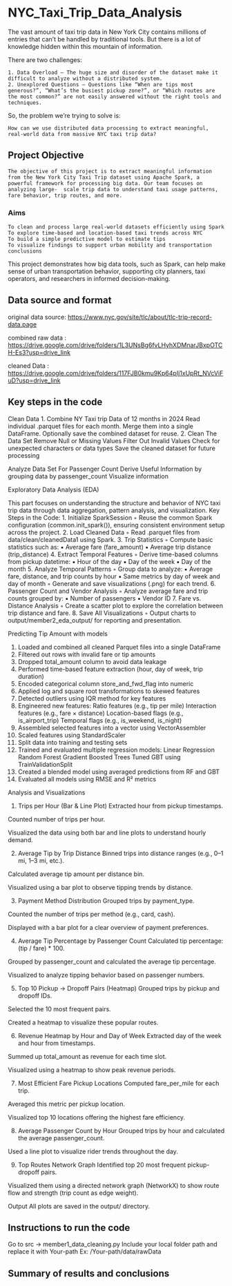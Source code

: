 # NYC_Taxi_Trip_Data_Analysis

The vast amount of taxi trip data in New York City contains millions of entries that can’t be handled by traditional tools. But there is a lot of knowledge hidden within this mountain of information.

There are two challenges: 

    1. Data Overload – The huge size and disorder of the dataset make it difficult to analyze without a distributed system.
    2. Unexplored Questions – Questions like “When are tips most generous?”, “What’s the busiest pickup zone?”, or “Which routes are the most common?” are not easily answered without the right tools and techniques.

So, the problem we’re trying to solve is:

    How can we use distributed data processing to extract meaningful, real-world data from massive NYC taxi trip data?


## Project Objective
  
    The objective of this project is to extract meaningful information from the New York City Taxi Trip dataset using Apache Spark, a powerful framework for processing big data. Our team focuses on analyzing large-  scale trip data to understand taxi usage patterns, fare behavior, trip routes, and more.

### Aims
    
    To clean and process large real-world datasets efficiently using Spark
    To explore time-based and location-based taxi trends across NYC
    To build a simple predictive model to estimate tips
    To visualize findings to support urban mobility and transportation conclusions
This project demonstrates how big data tools, such as Spark, can help make sense of urban transportation behavior, supporting city planners, taxi operators, and researchers in informed decision-making.


## Data source and format 
original data source: https://www.nyc.gov/site/tlc/about/tlc-trip-record-data.page

combined raw data : https://drive.google.com/drive/folders/1L3UNsBg6fvLHyhXDMnarJBxpOTCH-Es3?usp=drive_link

cleaned Data : https://drive.google.com/drive/folders/117FJB0kmu9Kp64pIj1xUpRt_NVcViFuD?usp=drive_link

## Key steps in the code 

Clean Data
    1. Combine NY Taxi trip Data of 12 months in 2024
        Read individual .parquet files for each month.
        Merge them into a single DataFrame.
        Optionally save the combined dataset for reuse.
    2. Clean The Data Set
        Remove Null or Missing Values
        Filter Out Invalid Values
        Check for unexpected characters or data types
        Save the cleaned dataset for future processing

Analyze Data Set For Passenger Count
    Derive Useful Information by grouping data by passenger_count
    Visualize information

Exploratory Data Analysis (EDA)

This part focuses on understanding the structure and behavior of NYC taxi trip data through data aggregation, pattern analysis, and visualization.
Key Steps in the Code:
    1. Initialize SparkSession
        ◦ Reuse the common Spark configuration (common.init_spark()), ensuring consistent environment setup across the project.
    2. Load Cleaned Data
        ◦ Read .parquet files from data/clean/cleanedData1 using Spark.
    3. Trip Statistics
        ◦ Compute basic statistics such as:
            ▪ Average fare (fare_amount)
            ▪ Average trip distance (trip_distance)
    4. Extract Temporal Features
        ◦ Derive time-based columns from pickup datetime:
            ▪ Hour of the day
            ▪ Day of the week
            ▪ Day of the month
    5. Analyze Temporal Patterns
        ◦ Group data to analyze:
            ▪ Average fare, distance, and trip counts by hour
            ▪ Same metrics by day of week and day of month
        ◦ Generate and save visualizations (.png) for each trend.
    6. Passenger Count and Vendor Analysis
        ◦ Analyze average fare and trip counts grouped by:
            ▪ Number of passengers
            ▪ Vendor ID
    7. Fare vs. Distance Analysis
        ◦ Create a scatter plot to explore the correlation between trip distance and fare.
    8. Save All Visualizations
        ◦ Output charts to output/member2_eda_output/ for reporting and presentation.


Predicting Tip Amount with models

1. Loaded and combined all cleaned Parquet files into a single DataFrame
2. Filtered out rows with invalid fare or tip amounts
3. Dropped total_amount column to avoid data leakage
4. Performed time-based feature extraction (hour, day of week, trip duration)
5. Encoded categorical column store_and_fwd_flag into numeric
6. Applied log and square root transformations to skewed features
7. Detected outliers using IQR method for key features
8. Engineered new features:
    Ratio features (e.g., tip per mile)
    Interaction features (e.g., fare × distance)
    Location-based flags (e.g., is_airport_trip)
    Temporal flags (e.g., is_weekend, is_night)
9. Assembled selected features into a vector using VectorAssembler
10. Scaled features using StandardScaler
11. Split data into training and testing sets
12. Trained and evaluated multiple regression models:
    Linear Regression
    Random Forest
    Gradient Boosted Trees
    Tuned GBT using TrainValidationSplit
13. Created a blended model using averaged predictions from RF and GBT
14. Evaluated all models using RMSE and R² metrics


Analysis and Visualizations 

1. Trips per Hour (Bar & Line Plot)
Extracted hour from pickup timestamps.

Counted number of trips per hour.

Visualized the data using both bar and line plots to understand hourly demand.

2. Average Tip by Trip Distance
Binned trips into distance ranges (e.g., 0–1 mi, 1–3 mi, etc.).

Calculated average tip amount per distance bin.

Visualized using a bar plot to observe tipping trends by distance.

3. Payment Method Distribution
Grouped trips by payment_type.

Counted the number of trips per method (e.g., card, cash).

Displayed with a bar plot for a clear overview of payment preferences.

4. Average Tip Percentage by Passenger Count
Calculated tip percentage: (tip / fare) * 100.

Grouped by passenger_count and calculated the average tip percentage.

Visualized to analyze tipping behavior based on passenger numbers.

5. Top 10 Pickup → Dropoff Pairs (Heatmap)
Grouped trips by pickup and dropoff IDs.

Selected the 10 most frequent pairs.

Created a heatmap to visualize these popular routes.

6. Revenue Heatmap by Hour and Day of Week
Extracted day of the week and hour from timestamps.

Summed up total_amount as revenue for each time slot.

Visualized using a heatmap to show peak revenue periods.

7. Most Efficient Fare Pickup Locations
Computed fare_per_mile for each trip.

Averaged this metric per pickup location.

Visualized top 10 locations offering the highest fare efficiency.

8. Average Passenger Count by Hour
Grouped trips by hour and calculated the average passenger_count.

Used a line plot to visualize rider trends throughout the day.

9. Top Routes Network Graph
Identified top 20 most frequent pickup-dropoff pairs.

Visualized them using a directed network graph (NetworkX) to show route flow and strength (trip count as edge weight).

 Output
All plots are saved in the output/ directory.


## Instructions to run the code 

Go to src -> member1_data_cleaning.py
Include your local folder path and replace it with Your-path
Ex: /Your-path/data/rawData


## Summary of results and conclusions 

